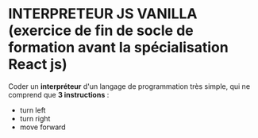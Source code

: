# INTERPRETEUR JS VANILLA (exercice de fin de socle de formation avant la spécialisation React js)

Coder un **interpréteur** d'un langage de programmation très simple, qui ne comprend que **3 instructions** :

- turn left
- turn right
- move forward
